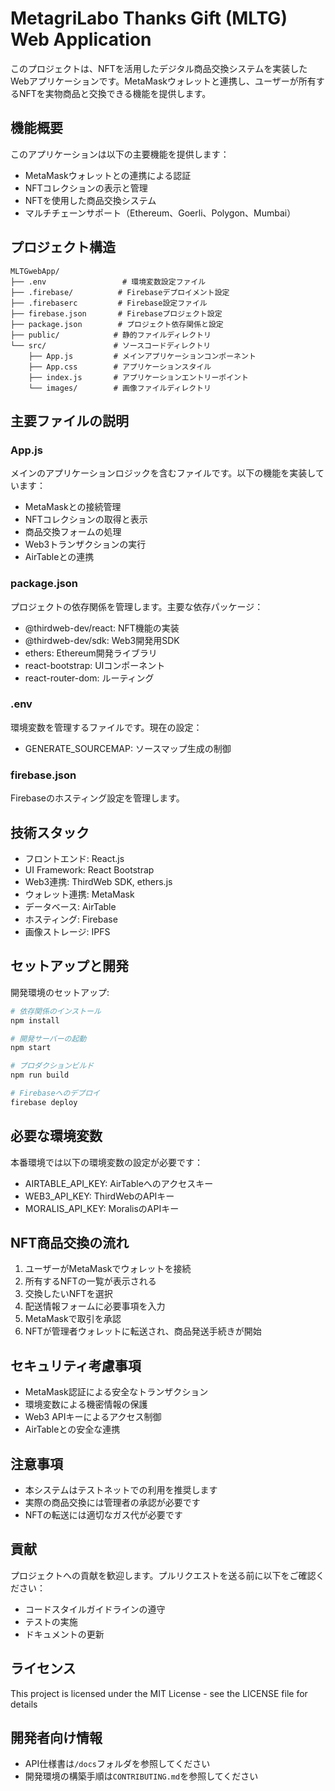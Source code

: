 # MetagriLabo Thanks Gift (MLTG) Web Application

このプロジェクトは、NFTを活用したデジタル商品交換システムを実装したWebアプリケーションです。MetaMaskウォレットと連携し、ユーザーが所有するNFTを実物商品と交換できる機能を提供します。

## 機能概要

このアプリケーションは以下の主要機能を提供します：

- MetaMaskウォレットとの連携による認証
- NFTコレクションの表示と管理
- NFTを使用した商品交換システム
- マルチチェーンサポート（Ethereum、Goerli、Polygon、Mumbai）

## プロジェクト構造

```
MLTGwebApp/
├── .env                 # 環境変数設定ファイル
├── .firebase/          # Firebaseデプロイメント設定
├── .firebaserc         # Firebase設定ファイル
├── firebase.json       # Firebaseプロジェクト設定
├── package.json        # プロジェクト依存関係と設定
├── public/            # 静的ファイルディレクトリ
└── src/               # ソースコードディレクトリ
    ├── App.js         # メインアプリケーションコンポーネント
    ├── App.css        # アプリケーションスタイル
    ├── index.js       # アプリケーションエントリーポイント
    └── images/        # 画像ファイルディレクトリ
```

## 主要ファイルの説明

### App.js
メインのアプリケーションロジックを含むファイルです。以下の機能を実装しています：
- MetaMaskとの接続管理
- NFTコレクションの取得と表示
- 商品交換フォームの処理
- Web3トランザクションの実行
- AirTableとの連携

### package.json
プロジェクトの依存関係を管理します。主要な依存パッケージ：
- @thirdweb-dev/react: NFT機能の実装
- @thirdweb-dev/sdk: Web3開発用SDK
- ethers: Ethereum開発ライブラリ
- react-bootstrap: UIコンポーネント
- react-router-dom: ルーティング

### .env
環境変数を管理するファイルです。現在の設定：
- GENERATE_SOURCEMAP: ソースマップ生成の制御

### firebase.json
Firebaseのホスティング設定を管理します。

## 技術スタック

- フロントエンド: React.js
- UI Framework: React Bootstrap
- Web3連携: ThirdWeb SDK, ethers.js
- ウォレット連携: MetaMask
- データベース: AirTable
- ホスティング: Firebase
- 画像ストレージ: IPFS

## セットアップと開発

開発環境のセットアップ:

```bash
# 依存関係のインストール
npm install

# 開発サーバーの起動
npm start

# プロダクションビルド
npm run build

# Firebaseへのデプロイ
firebase deploy
```

## 必要な環境変数

本番環境では以下の環境変数の設定が必要です：

- AIRTABLE_API_KEY: AirTableへのアクセスキー
- WEB3_API_KEY: ThirdWebのAPIキー
- MORALIS_API_KEY: MoralisのAPIキー

## NFT商品交換の流れ

1. ユーザーがMetaMaskでウォレットを接続
2. 所有するNFTの一覧が表示される
3. 交換したいNFTを選択
4. 配送情報フォームに必要事項を入力
5. MetaMaskで取引を承認
6. NFTが管理者ウォレットに転送され、商品発送手続きが開始

## セキュリティ考慮事項

- MetaMask認証による安全なトランザクション
- 環境変数による機密情報の保護
- Web3 APIキーによるアクセス制御
- AirTableとの安全な連携

## 注意事項

- 本システムはテストネットでの利用を推奨します
- 実際の商品交換には管理者の承認が必要です
- NFTの転送には適切なガス代が必要です

## 貢献

プロジェクトへの貢献を歓迎します。プルリクエストを送る前に以下をご確認ください：
- コードスタイルガイドラインの遵守
- テストの実施
- ドキュメントの更新

## ライセンス

This project is licensed under the MIT License - see the LICENSE file for details

## 開発者向け情報

- API仕様書は`/docs`フォルダを参照してください
- 開発環境の構築手順は`CONTRIBUTING.md`を参照してください
